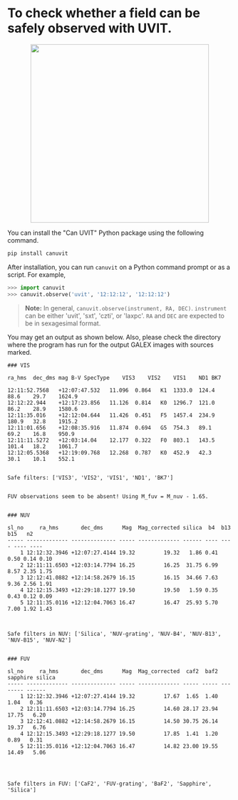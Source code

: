 # To check whether a field can be safely observed with UVIT.

<p align="center">
<img src="https://i.imgur.com/b0hoB04.png" width="400"/>
</p>
You can install the "Can UVIT" Python package using the following command.

```bash
pip install canuvit
``` 

After installation, you can run `canuvit` on a Python command prompt or as a script. For example, 
```python
>>> import canuvit
>>> canuvit.observe('uvit', '12:12:12', '12:12:12')
```

> **Note:** In general, `canuvit.observe(instrument, RA, DEC)`. `instrument` can be either 'uvit', 'sxt', 'czti', or 'laxpc'. `RA` and `DEC` are expected to be in sexagesimal format. 

You may get an output as shown below. Also, please check the directory where the program has run for the output GALEX images with sources marked. 

```
### VIS

ra_hms	dec_dms	mag	B-V	SpecType	VIS3	VIS2	VIS1	ND1	BK7

12:11:52.7568	+12:07:47.532	11.096	0.864	K1	1333.0	124.4	88.6	29.7	1624.9
12:12:22.944	+12:17:23.856	11.126	0.814	K0	1296.7	121.0	86.2	28.9	1580.6
12:11:35.016	+12:12:04.644	11.426	0.451	F5	1457.4	234.9	180.9	32.8	1915.2
12:11:01.656	+12:08:35.916	11.874	0.694	G5	754.3	89.1	69.2	16.8	950.9
12:11:11.5272	+12:03:14.04	12.177	0.322	F0	803.1	143.5	101.4	18.2	1061.7
12:12:05.5368	+12:19:09.768	12.268	0.787	K0	452.9	42.3	30.1	10.1	552.1


Safe filters: ['VIS3', 'VIS2', 'VIS1', 'ND1', 'BK7']


FUV observations seem to be absent! Using M_fuv = M_nuv - 1.65.


### NUV

sl_no     ra_hms       dec_dms      Mag  Mag_corrected silica  b4  b13  b15   n2 
----- ------------- -------------- ----- ------------- ------ ---- ---- ---- ----
    1 12:12:32.3946 +12:07:27.4144 19.32         19.32   1.86 0.41 0.50 0.14 0.10
    2 12:11:11.6503 +12:03:14.7794 16.25         16.25  31.75 6.99 8.57 2.35 1.75
    3 12:12:41.0882 +12:14:58.2679 16.15         16.15  34.66 7.63 9.36 2.56 1.91
    4 12:12:15.3493 +12:29:18.1277 19.50         19.50   1.59 0.35 0.43 0.12 0.09
    5 12:11:35.0116 +12:12:04.7063 16.47         16.47  25.93 5.70 7.00 1.92 1.43



Safe filters in NUV: ['Silica', 'NUV-grating', 'NUV-B4', 'NUV-B13', 'NUV-B15', 'NUV-N2']


### FUV 

sl_no     ra_hms       dec_dms      Mag  Mag_corrected  caf2  baf2 sapphire silica
----- ------------- -------------- ----- ------------- ----- ----- -------- ------
    1 12:12:32.3946 +12:07:27.4144 19.32         17.67  1.65  1.40     1.04   0.36
    2 12:11:11.6503 +12:03:14.7794 16.25         14.60 28.17 23.94    17.75   6.20
    3 12:12:41.0882 +12:14:58.2679 16.15         14.50 30.75 26.14    19.37   6.76
    4 12:12:15.3493 +12:29:18.1277 19.50         17.85  1.41  1.20     0.89   0.31
    5 12:11:35.0116 +12:12:04.7063 16.47         14.82 23.00 19.55    14.49   5.06




Safe filters in FUV: ['CaF2', 'FUV-grating', 'BaF2', 'Sapphire', 'Silica']

```

